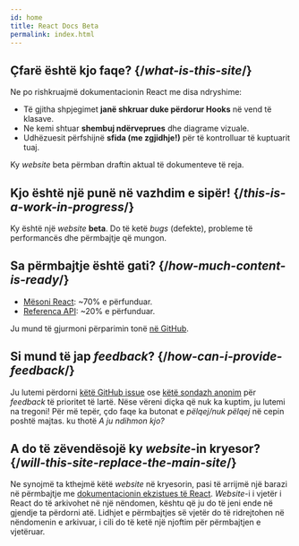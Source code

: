 ```yaml
---
id: home
title: React Docs Beta
permalink: index.html
---
```


<HomepageHero />

## Çfarë është kjo faqe? {/*what-is-this-site*/}

Ne po rishkruajmë dokumentacionin React me disa ndryshime:

- Të gjitha shpjegimet **janë shkruar duke përdorur Hooks** në vend të klasave.
- Ne kemi shtuar **shembuj ndërveprues** dhe diagrame vizuale.
- Udhëzuesit përfshijnë **sfida (me zgjidhje!)** për të kontrolluar të kuptuarit tuaj.

Ky *website* beta përmban draftin aktual të dokumenteve të reja.

## Kjo është një punë në vazhdim e sipër! {/*this-is-a-work-in-progress*/}

Ky është një *website* **beta**. Do të ketë *bugs* (defekte), probleme të performancës dhe përmbajtje që mungon.

## Sa përmbajtje është gati? {/*how-much-content-is-ready*/}

* [Mësoni React](/learn): ~70% e përfunduar.
* [Referenca API](/apis): ~20% e përfunduar.

Ju mund të gjurmoni përparimin tonë [në GitHub](https://github.com/reactjs/reactjs.org/issues/3308).

## Si mund të jap *feedback*? {/*how-can-i-provide-feedback*/}

Ju lutemi përdorni [këtë GitHub issue](https://github.com/reactjs/reactjs.org/issues/3308) ose [këtë sondazh anonim](https://www.surveymonkey.co.uk/r/Y6GH986) për *feedback* të prioritet të lartë. Nëse vëreni diçka që nuk ka kuptim, ju lutemi na tregoni! Për më tepër, çdo faqe ka butonat e *pëlqej/nuk pëlqej* në cepin poshtë majtas. ku thotë *A ju ndihmon kjo?*

## A do të zëvendësojë ky *website*-in kryesor? {/*will-this-site-replace-the-main-site*/}

Ne synojmë ta kthejmë këtë *website* në kryesorin, pasi të arrijmë një barazi në përmbajtje me [dokumentacionin ekzistues të React](https://reactjs.org/). *Website*-i i vjetër i React do të arkivohet në një nëndomen, kështu që ju do të jeni ende në gjendje ta përdorni atë. Lidhjet e përmbajtjes së vjetër do të ridrejtohen në nëndomenin e arkivuar, i cili do të ketë një njoftim për përmbajtjen e vjetëruar.
